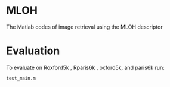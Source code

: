 # MLOH
The Matlab codes of image retrieval using the MLOH descriptor

# Evaluation
To evaluate on Roxford5k , Rparis6k , oxford5k, and paris6k run:
```
test_main.m
```
